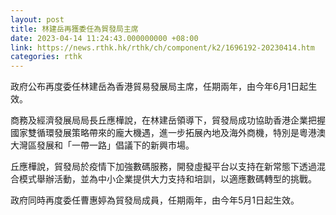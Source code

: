 ```yaml
---
layout: post
title: 林建岳再獲委任為貿發局主席
date: 2023-04-14 11:24:43.000000000 +08:00
link: https://news.rthk.hk/rthk/ch/component/k2/1696192-20230414.htm
categories: rthk
---
```


政府公布再度委任林建岳為香港貿易發展局主席，任期兩年，由今年6月1日起生效。
 
商務及經濟發展局局長丘應樺說，在林建岳領導下，貿發局成功協助香港企業把握國家雙循環發展策略帶來的龐大機遇，進一步拓展內地及海外商機，特別是粵港澳大灣區發展和「一帶一路」倡議下的新興市場。
 
丘應樺說，貿發局於疫情下加強數碼服務，開發虛擬平台以支持在新常態下透過混合模式舉辦活動，並為中小企業提供大力支持和培訓，以適應數碼轉型的挑戰。

政府同時再度委任曹惠婷為貿發局成員，任期兩年，由今年5月1日起生效。
